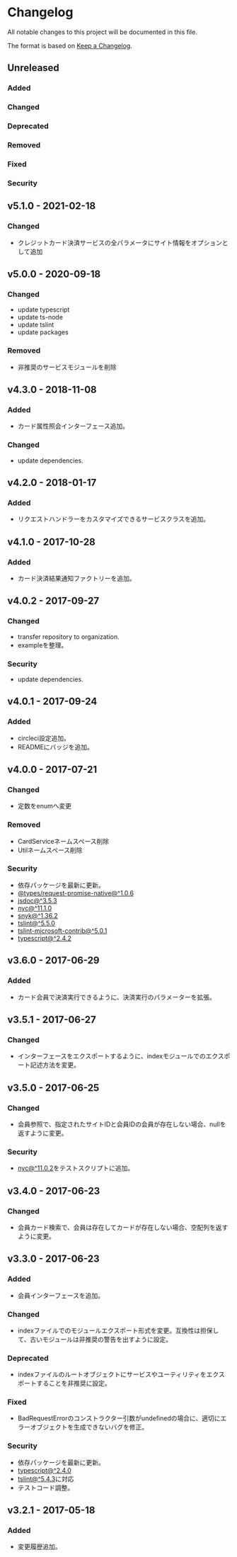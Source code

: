 # Changelog

All notable changes to this project will be documented in this file.

The format is based on [Keep a Changelog](http://keepachangelog.com/).

## Unreleased

### Added

### Changed

### Deprecated

### Removed

### Fixed

### Security

## v5.1.0 - 2021-02-18

### Changed

- クレジットカード決済サービスの全パラメータにサイト情報をオプションとして追加

## v5.0.0 - 2020-09-18

### Changed

- update typescript
- update ts-node
- update tslint
- update packages

### Removed

- 非推奨のサービスモジュールを削除

## v4.3.0 - 2018-11-08

### Added

- カード属性照会インターフェース追加。

### Changed

- update dependencies.

## v4.2.0 - 2018-01-17
### Added
- リクエストハンドラーをカスタマイズできるサービスクラスを追加。

## v4.1.0 - 2017-10-28
### Added
- カード決済結果通知ファクトリーを追加。

## v4.0.2 - 2017-09-27
### Changed
- transfer repository to organization.
- exampleを整理。

### Security
- update dependencies.

## v4.0.1 - 2017-09-24
### Added
- circleci設定追加。
- READMEにバッジを追加。

## v4.0.0 - 2017-07-21
### Changed
 - 定数をenumへ変更

### Removed
 - CardServiceネームスペース削除
 - Utilネームスペース削除

### Security
- 依存パッケージを最新に更新。
- [@types/request-promise-native@^1.0.6](https://github.com/DefinitelyTyped/DefinitelyTyped/tree/master/types/request-promise-native)
- [jsdoc@^3.5.3](https://github.com/jsdoc3/jsdoc)
- [nyc@^11.1.0](https://www.npmjs.com/package/nyc)
- [snyk@^1.36.2](https://github.com/snyk/snyk)
- [tslint@^5.5.0](https://github.com/palantir/tslint)
- [tslint-microsoft-contrib@^5.0.1](https://github.com/Microsoft/tslint-microsoft-contrib)
- [typescript@^2.4.2](https://github.com/Microsoft/TypeScript)

## v3.6.0 - 2017-06-29
### Added
- カード会員で決済実行できるように、決済実行のパラメーターを拡張。

## v3.5.1 - 2017-06-27
### Changed
- インターフェースをエクスポートするように、indexモジュールでのエクスポート記述方法を変更。

## v3.5.0 - 2017-06-25
### Changed
- 会員参照で、指定されたサイトIDと会員IDの会員が存在しない場合、nullを返すように変更。

### Security
- [nyc@^11.0.2](https://www.npmjs.com/package/nyc)をテストスクリプトに追加。

## v3.4.0 - 2017-06-23
### Changed
- 会員カード検索で、会員は存在してカードが存在しない場合、空配列を返すように変更。

## v3.3.0 - 2017-06-23
### Added
- 会員インターフェースを追加。

### Changed
- indexファイルでのモジュールエクスポート形式を変更。互換性は担保して、古いモジュールは非推奨の警告を出すように設定。

### Deprecated
- indexファイルのルートオブジェクトにサービスやユーティリティをエクスポートすることを非推奨に設定。

### Fixed
- BadRequestErrorのコンストラクター引数がundefinedの場合に、適切にエラーオブジェクトを生成できないバグを修正。

### Security
- 依存パッケージを最新に更新。
- [typescript@^2.4.0](https://github.com/Microsoft/TypeScript)
- [tslint@^5.4.3](https://github.com/palantir/tslint)に対応
- テストコード調整。

## v3.2.1 - 2017-05-18
### Added
- 変更履歴追加。

